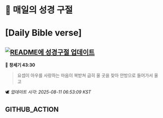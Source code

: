 # 🙏 매일의 성경 구절
# [Daily Bible verse]
## [![README에 성경구절 업데이트](https://github.com/DONGSUKA/first_test/actions/workflows/update-readme-bible.yml/badge.svg)](https://github.com/DONGSUKA/first_test/actions/workflows/update-readme-bible.yml)
<!-- START_BIBLE_VERSE -->
📖 **창세기 43:30**
> 요셉이 아우를 사랑하는 마음이 복받쳐 급히 울 곳을 찾아 안방으로 들어가서 울고

🕊️ _업데이트 시각: 2025-08-11 06:53:09 KST_
  <!-- END_BIBLE_VERSE -->
## GITHUB_ACTION
